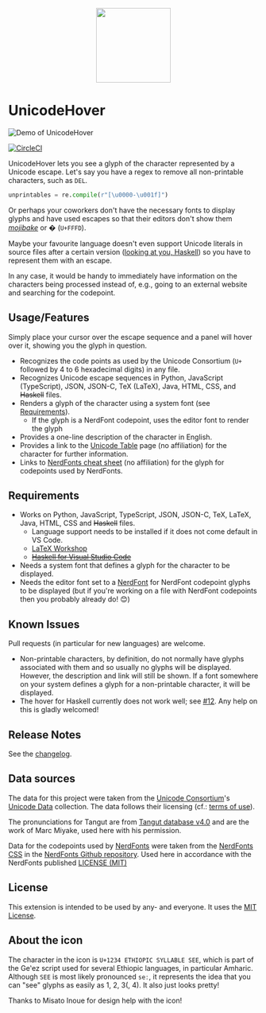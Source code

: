 <p align="center">
    <img src="./img/icon.png" width=150 height=150 alt-text="UnicodeHover icon"/>
</p>

# UnicodeHover

![Demo of UnicodeHover](./img/demo.gif)

[![CircleCI](https://circleci.com/gh/jamesohortle/UnicodeHover/tree/master.svg?style=svg&circle-token=3e37509dd484de97a96efe5931aa37f689a09c15)](https://circleci.com/gh/jamesohortle/UnicodeHover/tree/master)

UnicodeHover lets you see a glyph of the character represented by a Unicode escape. Let's say you have a regex to remove all non-printable characters, such as `DEL`.

```python
unprintables = re.compile(r"[\u0000-\u001f]")
```

Or perhaps your coworkers don't have the necessary fonts to display glyphs and have used escapes so that their editors don't show them [_mojibake_](https://en.wikipedia.org/wiki/Mojibake) or � (`U+FFFD`).

Maybe your favourite language doesn't even support Unicode literals in source files after a certain version ([looking at you, Haskell](https://gitlab.haskell.org/ghc/ghc/-/issues/15525)) so you have to represent them with an escape.

In any case, it would be handy to immediately have information on the characters being processed instead of, e.g., going to an external website and searching for the codepoint.

## Usage/Features

Simply place your cursor over the escape sequence and a panel will hover over it, showing you the glyph in question.

- Recognizes the code points as used by the Unicode Consortium (`U+` followed by 4 to 6 hexadecimal digits) in any file.
- Recognizes Unicode escape sequences in Python, JavaScript (TypeScript), JSON, JSON-C, TeX (LaTeX), Java, HTML, CSS, and ~~Haskell~~ files.
- Renders a glyph of the character using a system font (see [Requirements](#requirements)).
  - If the glyph is a NerdFont codepoint, uses the editor font to render the glyph
- Provides a one-line description of the character in English.
- Provides a link to the [Unicode Table](https://unicode-table.com) page (no affiliation) for the character for further information.
- Links to [NerdFonts cheat sheet](https://www.nerdfonts.com/cheat-sheet) (no affiliation) for the glyph for codepoints used by NerdFonts.

## Requirements

- Works on Python, JavaScript, TypeScript, JSON, JSON-C, TeX, LaTeX, Java, HTML, CSS and ~~Haskell~~ files.
    - Language support needs to be installed if it does not come default in VS Code.
    - [LaTeX Workshop](https://marketplace.visualstudio.com/items?itemName=James-Yu.latex-workshop)
    - ~~[Haskell for Visual Studio Code](https://marketplace.visualstudio.com/items?itemName=haskell.haskell)~~
- Needs a system font that defines a glyph for the character to be displayed.
- Needs the editor font set to a [NerdFont](https://www.nerdfonts.com) for NerdFont codepoint glyphs to be displayed (but if you're working on a file with NerdFont codepoints then you probably already do! 😊)

## Known Issues

Pull requests (in particular for new languages) are welcome.

- Non-printable characters, by definition, do not normally have glyphs associated with them and so usually no glyphs will be displayed. However, the description and link will still be shown. If a font somewhere on your system defines a glyph for a non-printable character, it will be displayed.
- The hover for Haskell currently does not work well; see [#12](https://github.com/jamesohortle/UnicodeHover/issues/12). Any help on this is gladly welcomed!

## Release Notes

See the [changelog](CHANGELOG.md).

## Data sources

The data for this project were taken from the [Unicode Consortium](https://home.unicode.org/)'s [Unicode Data](https://www.unicode.org/Public/UCD/latest/) collection. The data follows their licensing (cf.: [terms of use](http://www.unicode.org/terms_of_use.html)).

The pronunciations for Tangut are from [Tangut database v4.0](http://www.amritas.com/Tangut/tangutdb-4-0.xls) and are the work of Marc Miyake, used here with his permission.

Data for the codepoints used by [NerdFonts](https://www.nerdfonts.com) were taken from the [NerdFonts CSS](https://github.com/ryanoasis/nerd-fonts/blob/ab084963ae51caf4d72e66bfc3230189e68bfd42/css/nerd-fonts-generated.css) in the [NerdFonts Github repository](https://github.com/ryanoasis/nerd-fonts). Used here in accordance with the NerdFonts published [LICENSE (MIT)](https://github.com/ryanoasis/nerd-fonts/blob/master/LICENSE)

## License

This extension is intended to be used by any- and everyone. It uses the [MIT License](https://github.com/jamesohortle/UnicodeHover/blob/master/LICENSE.txt).

## About the icon

The character in the icon is `U+1234 ETHIOPIC SYLLABLE SEE`, which is part of the Geʽez script used for several Ethiopic languages, in particular Amharic. Although `SEE` is most likely pronounced `seː`, it represents the idea that you can "see" glyphs as easily as 1, 2, 3(, 4). It also just looks pretty!

Thanks to Misato Inoue for design help with the icon!
